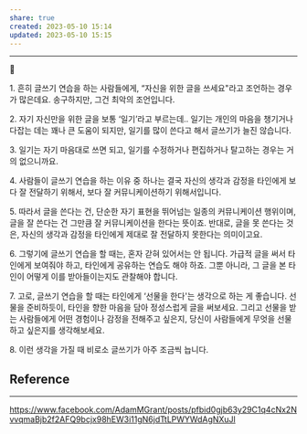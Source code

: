 ```yaml
---
share: true
created: 2023-05-10 15:14
updated: 2023-05-10 15:15
---
```


---
💭 

1\. 흔히 글쓰기 연습을 하는 사람들에게, “자신을 위한 글을 쓰세요"라고 조언하는 경우가 많은데요. 송구하지만, 그건 최악의 조언입니다.

2\. 자기 자신만을 위한 글을 보통 ‘일기’라고 부르는데.. 일기는 개인의 마음을 챙기거나 다잡는 데는 꽤나 큰 도움이 되지만, 일기를 많이 쓴다고 해서 글쓰기가 늘진 않습니다.

3\. 일기는 자기 마음대로 쓰면 되고, 일기를 수정하거나 편집하거나 탈고하는 경우는 거의 없으니까요.

4\. 사람들이 글쓰기 연습을 하는 이유 중 하나는 결국 자신의 생각과 감정을 타인에게 보다 잘 전달하기 위해서, 보다 잘 커뮤니케이션하기 위해서입니다.

5\. 따라서 글을 쓴다는 건, 단순한 자기 표현을 뛰어넘는 일종의 커뮤니케이션 행위이며, 글을 잘 쓴다는 건 그만큼 잘 커뮤니케이션을 한다는 뜻이죠. 반대로, 글을 못 쓴다는 것은, 자신의 생각과 감정을 타인에게 제대로 잘 전달하지 못한다는 의미이고요.

6\. 그렇기에 글쓰기 연습을 할 때는, 혼자 갇혀 있어서는 안 됩니다. 가급적 글을 써서 타인에게 보여줘야 하고, 타인에게 공유하는 연습도 해야 하죠. 그뿐 아니라, 그 글을 본 타인이 어떻게 이를 받아들이는지도 관찰해야 합니다.

7\. 고로, 글쓰기 연습을 할 때는 타인에게 ‘선물을 한다'는 생각으로 하는 게 좋습니다. 선물을 준비하듯이, 타인을 향한 마음을 담아 정성스럽게 글을 써보세요. 그리고 선물을 받는 사람들에게 어떤 경험이나 감정을 전해주고 싶은지, 당신이 사람들에게 무엇을 선물하고 싶은지를 생각해보세요.

8\. 이런 생각을 가질 때 비로소 글쓰기가 아주 조금씩 늡니다.


## Reference
---
https://www.facebook.com/AdamMGrant/posts/pfbid0gjb63y29C1q4cNx2NvvqmaBjb2f2AFQ9bcjx98hEW3i11gN6jdTtLPWYWdAgNXuJl